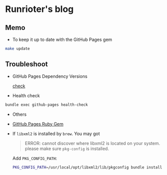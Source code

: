Runrioter's blog
================

## Memo

* To keep it up to date with the GitHub Pages gem

```bash
make update
```

## Troubleshoot

* GitHub Pages Dependency Versions
   
  [check](https://pages.github.com/versions/)

* Health check

```bash
bundle exec github-pages health-check
```

* Others

* [GitHub Pages Ruby Gem](https://github.com/github/pages-gem/)

* If `libxml2` is installed by `brew`. You may got 

    > ERROR: cannot discover where libxml2 is located on your system. please make sure `pkg-config` is installed.

  Add `PKG_CONFIG_PATH`:

  ```bash
  PKG_CONFIG_PATH=/usr/local/opt/libxml2/lib/pkgconfig bundle install
  ```